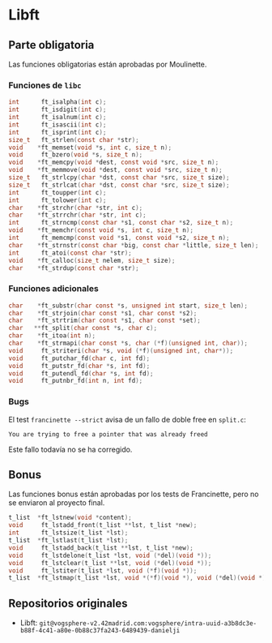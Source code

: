 # Libft

## Parte obligatoria

Las funciones obligatorias están aprobadas por Moulinette.

### Funciones de `libc`

```c
int      ft_isalpha(int c);
int      ft_isdigit(int c);
int      ft_isalnum(int c);
int      ft_isascii(int c);
int      ft_isprint(int c);
size_t   ft_strlen(const char *str);
void    *ft_memset(void *s, int c, size_t n);
void     ft_bzero(void *s, size_t n);
void    *ft_memcpy(void *dest, const void *src, size_t n);
void    *ft_memmove(void *dest, const void *src, size_t n);
size_t   ft_strlcpy(char *dst, const char *src, size_t size);
size_t   ft_strlcat(char *dst, const char *src, size_t size);
int      ft_toupper(int c);
int      ft_tolower(int c);
char    *ft_strchr(char *str, int c);
char    *ft_strrchr(char *str, int c);
int      ft_strncmp(const char *s1, const char *s2, size_t n);
void    *ft_memchr(const void *s, int c, size_t n);
int      ft_memcmp(const void *s1, const void *s2, size_t n);
char    *ft_strnstr(const char *big, const char *little, size_t len);
int      ft_atoi(const char *str);
void    *ft_calloc(size_t nelem, size_t size);
char    *ft_strdup(const char *str);
```

### Funciones adicionales

```c
char    *ft_substr(char const *s, unsigned int start, size_t len);
char    *ft_strjoin(char const *s1, char const *s2);
char    *ft_strtrim(char const *s1, char const *set);
char   **ft_split(char const *s, char c);
char    *ft_itoa(int n);
char    *ft_strmapi(char const *s, char (*f)(unsigned int, char));
void     ft_striteri(char *s, void (*f)(unsigned int, char*));
void     ft_putchar_fd(char c, int fd);
void     ft_putstr_fd(char *s, int fd);
void     ft_putendl_fd(char *s, int fd);
void     ft_putnbr_fd(int n, int fd);
```

### Bugs

El test `francinette --strict` avisa de un fallo de doble free en `split.c`:

```
You are trying to free a pointer that was already freed
```
Este fallo todavía no se ha corregido.

## Bonus

Las funciones bonus están aprobadas por los tests de Francinette, pero no se enviaron al proyecto final.

```c
t_list  *ft_lstnew(void *content);
void     ft_lstadd_front(t_list **lst, t_list *new);
int      ft_lstsize(t_list *lst);
t_list  *ft_lstlast(t_list *lst);
void     ft_lstadd_back(t_list **lst, t_list *new);
void     ft_lstdelone(t_list *lst, void (*del)(void *));
void     ft_lstclear(t_list **lst, void (*del)(void *));
void     ft_lstiter(t_list *lst, void (*f)(void *));
t_list  *ft_lstmap(t_list *lst, void *(*f)(void *), void (*del)(void *));
```

## Repositorios originales

- Libft: `git@vogsphere-v2.42madrid.com:vogsphere/intra-uuid-a3b8dc3e-b88f-4c41-a80e-0b88c37fa243-6489439-danielji
`